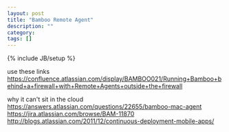 ```yaml
---
layout: post
title: "Bamboo Remote Agent"
description: ""
category:
tags: []
---
```

{% include JB/setup %}


use these links
https://confluence.atlassian.com/display/BAMBOO021/Running+Bamboo+behind+a+firewall+with+Remote+Agents+outside+the+firewall

why it can't sit in the cloud
https://answers.atlassian.com/questions/22655/bamboo-mac-agent
https://jira.atlassian.com/browse/BAM-11870
http://blogs.atlassian.com/2011/12/continuous-deployment-mobile-apps/
